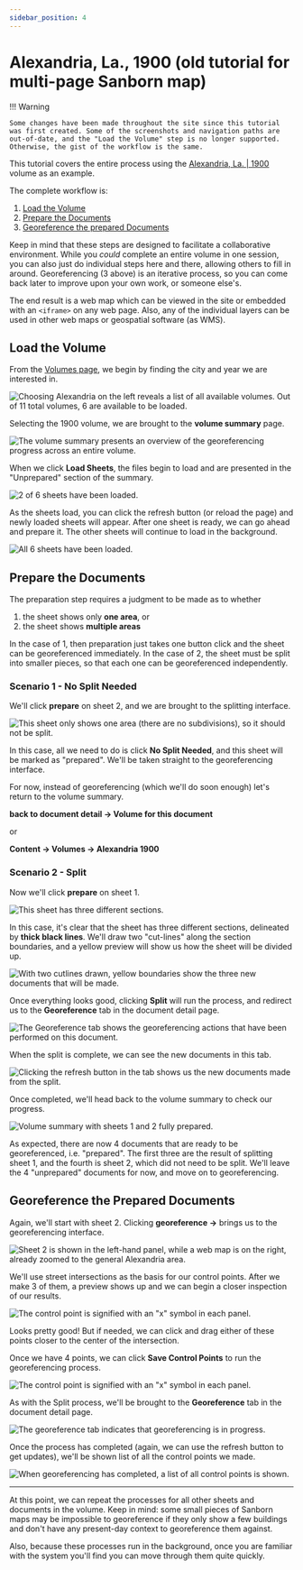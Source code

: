 ```yaml
---
sidebar_position: 4
---
```


# Alexandria, La., 1900 (old tutorial for multi-page Sanborn map)

!!! Warning
    
    Some changes have been made throughout the site since this tutorial was first created. Some of the screenshots and navigation paths are out-of-date, and the "Load the Volume" step is no longer supported. Otherwise, the gist of the workflow is the same.

This tutorial covers the entire process using the [Alexandria, La. | 1900](https://www.loc.gov/resource/g4014am.g032671900/?st=gallery) volume as an example.

The complete workflow is:

1. [Load the Volume](#load-the-volume)
2. [Prepare the Documents](#prepare-the-documents)
3. [Georeference the prepared Documents](#georeference-the-prepared-documents)

Keep in mind that these steps are designed to facilitate a collaborative environment. While you *could* complete an entire volume in one session, you can also just do individual steps here and there, allowing others to fill in around. Georeferencing (3 above) is an iterative process, so you can come back later to improve upon your own work, or someone else's.

The end result is a web map which can be viewed in the site or embedded with an `<iframe>` on any web page. Also, any of the individual layers can be used in other web maps or geospatial software (as WMS).

## Load the Volume

From the [Volumes page](https://oldinsurancemaps.net/browse), we begin by finding the city and year we are interested in.

![Choosing Alexandria on the left reveals a list of all available volumes. Out of 11 total volumes, 6 are available to be loaded.](../_assets/images/alex-search-volumes.png)

Selecting the 1900 volume, we are brought to the **volume summary** page.

![The volume summary presents an overview of the georeferencing progress across an entire volume.](../_assets/images/alex-1900-before-load.png)

When we click **Load Sheets**, the files begin to load and are presented in the "Unprepared" section of the summary.

![2 of 6 sheets have been loaded.](../_assets/images/alex-1900-two-loaded.png)

As the sheets load, you can click the refresh button (or reload the page) and newly loaded sheets will appear. After one sheet is ready, we can go ahead and prepare it. The other sheets will continue to load in the background.

![All 6 sheets have been loaded.](../_assets/images/alex-1900-full-loaded.png)

## Prepare the Documents

The preparation step requires a judgment to be made as to whether
    
1. the sheet shows only **one area**, or
2. the sheet shows **multiple areas**
    
In the case of 1, then preparation just takes one button click and the sheet can be georeferenced immediately. In the case of 2, the sheet must be split into smaller pieces, so that each one can be georeferenced independently.

### Scenario 1 - No Split Needed

We'll click **prepare** on sheet 2, and we are brought to the splitting interface.

![This sheet only shows one area (there are no subdivisions), so it should not be split.](../_assets/images/alex-1900-sheet-2-prepare.png)

In this case, all we need to do is click **No Split Needed**, and this sheet will be marked as "prepared". We'll be taken straight to the georeferencing interface.

For now, instead of georeferencing (which we'll do soon enough) let's return to the volume summary.

**back to document detail &rarr; Volume for this document**

or

**Content &rarr; Volumes &rarr; Alexandria 1900**

### Scenario 2 - Split

Now we'll click **prepare** on sheet 1.

![This sheet has three different sections.](../_assets/images/alex-1900-sheet-1-prepare.png)

In this case, it's clear that the sheet has three different sections, delineated by **thick black lines**. We'll draw two "cut-lines" along the section boundaries, and a yellow preview will show us how the sheet will be divided up.

![With two cutlines drawn, yellow boundaries show the three new documents that will be made.](../_assets/images/alex-1900-sheet-1-prepare-cutlines.png)

Once everything looks good, clicking **Split** will run the process, and redirect us to the **Georeference** tab in the document detail page.

![The Georeference tab shows the georeferencing actions that have been performed on this document.](../_assets/images/alex-1900-sheet-1-doc-detail-during-split.png)

When the split is complete, we can see the new documents in this tab.

![Clicking the refresh button in the tab shows us the new documents made from the split.](../_assets/images/alex-1900-sheet-1-doc-detail-after-split.png)

Once completed, we'll head back to the volume summary to check our progress.

![Volume summary with sheets 1 and 2 fully prepared.](../_assets/images/alex-1900-1-2-prepared.png)

As expected, there are now 4 documents that are ready to be georeferenced, i.e. "prepared". The first three are the result of splitting sheet 1, and the fourth is sheet 2, which did not need to be split. We'll leave the 4 "unprepared" documents for now, and move on to georeferencing. 

## Georeference the Prepared Documents

Again, we'll start with sheet 2. Clicking **georeference &rarr;** brings us to the georeferencing interface.

![Sheet 2 is shown in the left-hand panel, while a web map is on the right, already zoomed to the general Alexandria area.](../_assets/images/alex-1900-sheet-2-georeference.png)

We'll use street intersections as the basis for our control points. After we make 3 of them, a preview shows up and we can begin a closer inspection of our results.

![The control point is signified with an "x" symbol in each panel.](../_assets/images/alex-1900-sheet-2-georeference-gcp-detail.png)

Looks pretty good! But if needed, we can click and drag either of these points closer to the center of the intersection.

Once we have 4 points, we can click **Save Control Points** to run the georeferencing process.

![The control point is signified with an "x" symbol in each panel.](../_assets/images/alex-1900-sheet-2-georeference-4-gcps.png)

As with the Split process, we'll be brought to the **Georeference** tab in the document detail page.

![The georeference tab indicates that georeferencing is in progress.](../_assets/images/alex-1900-sheet-1-doc-detail-during-georeference.png)

Once the process has completed (again, we can use the refresh button to get updates), we'll be shown list of all the control points we made.

![When georeferencing has completed, a list of all control points is shown.](../_assets/images/alex-1900-sheet-1-doc-detail-after-georeference.png)

---

At this point, we can repeat the processes for all other sheets and documents in the volume. Keep in mind: some small pieces of Sanborn maps may be impossible to georeference if they only show a few buildings and don't have any present-day context to georeference them against.

Also, because these processes run in the background, once you are familiar with the system you'll find you can move through them quite quickly.
